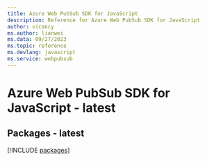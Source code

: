 ```yaml
---
title: Azure Web PubSub SDK for JavaScript
description: Reference for Azure Web PubSub SDK for JavaScript
author: vicancy
ms.author: lianwei
ms.data: 09/27/2023
ms.topic: reference
ms.devlang: javascript
ms.service: webpubsub
---
```

# Azure Web PubSub SDK for JavaScript - latest
## Packages - latest
[!INCLUDE [packages](web-pubsub-index.md)]